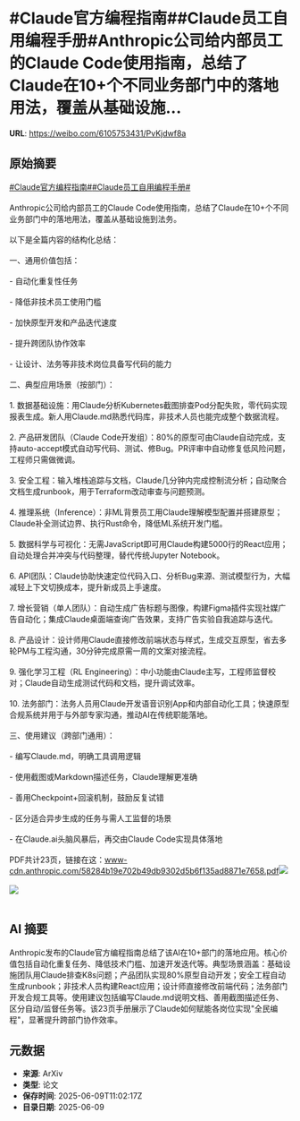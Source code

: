 # #Claude官方编程指南##Claude员工自用编程手册#Anthropic公司给内部员工的Claude Code使用指南，总结了Claude在10+个不同业务部门中的落地用法，覆盖从基础设施...

**URL**: https://weibo.com/6105753431/PvKjdwf8a

## 原始摘要

<a href="https://m.weibo.cn/search?containerid=231522type%3D1%26t%3D10%26q%3D%23Claude%E5%AE%98%E6%96%B9%E7%BC%96%E7%A8%8B%E6%8C%87%E5%8D%97%23&amp;extparam=%23Claude%E5%AE%98%E6%96%B9%E7%BC%96%E7%A8%8B%E6%8C%87%E5%8D%97%23" data-hide=""><span class="surl-text">#Claude官方编程指南#</span></a><a href="https://m.weibo.cn/search?containerid=231522type%3D1%26t%3D10%26q%3D%23Claude%E5%91%98%E5%B7%A5%E8%87%AA%E7%94%A8%E7%BC%96%E7%A8%8B%E6%89%8B%E5%86%8C%23&amp;extparam=%23Claude%E5%91%98%E5%B7%A5%E8%87%AA%E7%94%A8%E7%BC%96%E7%A8%8B%E6%89%8B%E5%86%8C%23" data-hide=""><span class="surl-text">#Claude员工自用编程手册#</span></a><br><br>Anthropic公司给内部员工的Claude Code使用指南，总结了Claude在10+个不同业务部门中的落地用法，覆盖从基础设施到法务。<br><br>以下是全篇内容的结构化总结：<br><br>一、通用价值包括：<br><br>- 自动化重复性任务<br>    <br>- 降低非技术员工使用门槛<br>    <br>- 加快原型开发和产品迭代速度<br>    <br>- 提升跨团队协作效率<br>    <br>- 让设计、法务等非技术岗位具备写代码的能力<br>    <br>二、典型应用场景（按部门）：<br><br>1. 数据基础设施：用Claude分析Kubernetes截图排查Pod分配失败，零代码实现报表生成。新人用Claude.md熟悉代码库，非技术人员也能完成整个数据流程。<br>    <br>2. 产品研发团队（Claude Code开发组）：80%的原型可由Claude自动完成，支持auto-accept模式自动写代码、测试、修Bug。PR评审中自动修复低风险问题，工程师只需做微调。<br>    <br>3. 安全工程：输入堆栈追踪与文档，Claude几分钟内完成控制流分析；自动聚合文档生成runbook，用于Terraform改动审查与问题预测。<br>    <br>4. 推理系统（Inference）：非ML背景员工用Claude理解模型配置并搭建原型；Claude补全测试边界、执行Rust命令，降低ML系统开发门槛。<br>    <br>5. 数据科学与可视化：无需JavaScript即可用Claude构建5000行的React应用；自动处理合并冲突与代码整理，替代传统Jupyter Notebook。<br>    <br>6. API团队：Claude协助快速定位代码入口、分析Bug来源、测试模型行为，大幅减轻上下文切换成本，提升新成员上手速度。<br>    <br>7. 增长营销（单人团队）：自动生成广告标题与图像，构建Figma插件实现社媒广告自动化；集成Claude桌面端查询广告效果，支持广告实验自我追踪与迭代。<br>    <br>8. 产品设计：设计师用Claude直接修改前端状态与样式，生成交互原型，省去多轮PM与工程沟通，30分钟完成原需一周的文案对接流程。<br>    <br>9. 强化学习工程（RL Engineering）：中小功能由Claude主写，工程师监督校对；Claude自动生成测试代码和文档，提升调试效率。<br>    <br>10. 法务部门：法务人员用Claude开发语音识别App和内部自动化工具；快速原型合规系统并用于与外部专家沟通，推动AI在传统职能落地。<br>    <br>三、使用建议（跨部门通用）：<br><br>- 编写Claude.md，明确工具调用逻辑<br>    <br>- 使用截图或Markdown描述任务，Claude理解更准确<br>    <br>- 善用Checkpoint+回滚机制，鼓励反复试错<br>    <br>- 区分适合异步生成的任务与需人工监督的场景<br>    <br>- 在Claude.ai头脑风暴后，再交由Claude Code实现具体落地<br>    <br>PDF共计23页，链接在这：www-cdn.anthropic.com/58284b19e702b49db9302d5b6f135ad8871e7658.pdf<img style="" src="https://tvax3.sinaimg.cn/large/006Fd7o3gy1i295nb7kvej318019o0yt.jpg" referrerpolicy="no-referrer"><br><br><img style="" src="https://tvax1.sinaimg.cn/large/006Fd7o3gy1i295nou0ygj3180194jvx.jpg" referrerpolicy="no-referrer"><br><br>

## AI 摘要

Anthropic发布的Claude官方编程指南总结了该AI在10+部门的落地应用。核心价值包括自动化重复任务、降低技术门槛、加速开发迭代等。典型场景涵盖：基础设施团队用Claude排查K8s问题；产品团队实现80%原型自动开发；安全工程自动生成runbook；非技术人员构建React应用；设计师直接修改前端代码；法务部门开发合规工具等。使用建议包括编写Claude.md说明文档、善用截图描述任务、区分自动/监督任务等。该23页手册展示了Claude如何赋能各岗位实现"全民编程"，显著提升跨部门协作效率。

## 元数据

- **来源**: ArXiv
- **类型**: 论文
- **保存时间**: 2025-06-09T11:02:17Z
- **目录日期**: 2025-06-09
